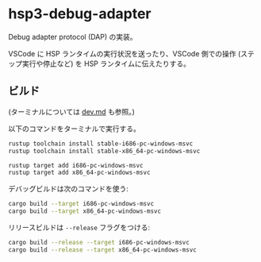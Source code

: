 # hsp3-debug-adapter

Debug adapter protocol (DAP) の実装。

VSCode に HSP ランタイムの実行状況を送ったり、VSCode 側での操作 (ステップ実行や停止など) を HSP ランタイムに伝えたりする。

## ビルド

(ターミナルについては [dev.md](../dev.md) も参照。)

以下のコマンドをターミナルで実行する。

```sh
rustup toolchain install stable-i686-pc-windows-msvc
rustup toolchain install stable-x86_64-pc-windows-msvc

rustup target add i686-pc-windows-msvc
rustup target add x86_64-pc-windows-msvc
```

デバッグビルドは次のコマンドを使う:

```sh
cargo build --target i686-pc-windows-msvc
cargo build --target x86_64-pc-windows-msvc
```

リリースビルドは `--release` フラグをつける:

```sh
cargo build --release --target i686-pc-windows-msvc
cargo build --release --target x86_64-pc-windows-msvc
```
